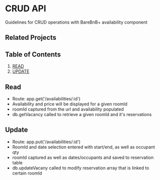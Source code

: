 # CRUD API

Guidelines for CRUD operations with BareBnB+ availability component

## Related Projects

## Table of Contents

1. [READ](#Read)
1. [UPDATE](#Update)

## Read
- Route: app.get('/availabilities/:id')
- Availability and price will be displayed for a given roomId
- roomId captured from the url and availability populated
- db.getVacancy called to retrieve a given roomId and it's reservations

## Update
- Route: app.put('/availabilities/:id')
- RoomId and date selection entered with start/end, as well as occupant qty
- roomId captured as well as dates/occupants and saved to reservation table
- db.updateVacany called to modify reservation array that is linked to certain roomId